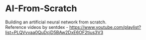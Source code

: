 # AI-From-Scratch
Building an artificial neural network from scratch.  
Reference videos by sentdex - https://www.youtube.com/playlist?list=PLQVvvaa0QuDcjD5BAw2DxE6OF2tius3V3  

